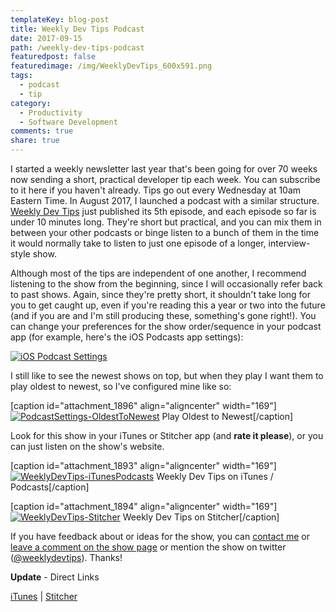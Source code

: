 ```yaml
---
templateKey: blog-post
title: Weekly Dev Tips Podcast
date: 2017-09-15
path: /weekly-dev-tips-podcast
featuredpost: false
featuredimage: /img/WeeklyDevTips_600x591.png
tags:
  - podcast
  - tip
category:
  - Productivity
  - Software Development
comments: true
share: true
---
```


I started a weekly newsletter last year that's been going for over 70 weeks now sending a short, practical developer tip each week. You can subscribe to it here if you haven't already. Tips go out every Wednesday at 10am Eastern Time. In August 2017, I launched a podcast with a similar structure. [Weekly Dev Tips](http://www.weeklydevtips.com/) just published its 5th episode, and each episode so far is under 10 minutes long. They're short but practical, and you can mix them in between your other podcasts or binge listen to a bunch of them in the time it would normally take to listen to just one episode of a longer, interview-style show.

Although most of the tips are independent of one another, I recommend listening to the show from the beginning, since I will occasionally refer back to past shows. Again, since they're pretty short, it shouldn't take long for you to get caught up, even if you're reading this a year or two into the future (and if you are and I'm still producing these, something's gone right!). You can change your preferences for the show order/sequence in your podcast app (for example, here's the iOS Podcasts app settings):

[![iOS Podcast Settings](/img/PodcastSettings-169x300.png)](/img/PodcastSettings-169x300.png)

I still like to see the newest shows on top, but when they play I want them to play oldest to newest, so I've configured mine like so:

\[caption id="attachment\_1896" align="aligncenter" width="169"\][![PodcastSettings-OldestToNewest](/img/PodcastSettings-OldestToNewest-169x300.png)](/img/PodcastSettings-OldestToNewest-169x300.png) Play Oldest to Newest\[/caption\]

Look for this show in your iTunes or Stitcher app (and **rate it please**), or you can just listen on the show's website.

\[caption id="attachment\_1893" align="aligncenter" width="169"\][![WeeklyDevTips-iTunesPodcasts](/img/WeeklyDevTips-iTunesPodcasts-169x300.png)](/img/WeeklyDevTips-iTunesPodcasts-169x300.png) Weekly Dev Tips on iTunes / Podcasts\[/caption\]

\[caption id="attachment\_1894" align="aligncenter" width="169"\][![WeeklyDevTips-Stitcher](/img/WeeklyDevTips-Stitcher-169x300.png)](/img/WeeklyDevTips-Stitcher-169x300.png) Weekly Dev Tips on Stitcher\[/caption\]

If you have feedback about or ideas for the show, you can [contact me](http://ardalis.com/contact-us) or [leave a comment on the show page](http://www.weeklydevtips.com/) or mention the show on twitter ([@weeklydevtips](https://twitter.com/weeklydevtips)). Thanks!

**Update** - Direct Links

[iTunes](https://itunes.apple.com/us/podcast/weekly-dev-tips/id1274725394?mt=2) | [Stitcher](https://www.stitcher.com/podcast/ardalis/weekly-dev-tips)
